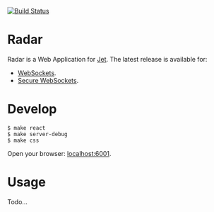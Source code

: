 [![Build Status](https://travis-ci.org/lipp/radar.svg?branch=master)](https://travis-ci.org/lipp/radar)

# Radar

Radar is a Web Application for [Jet](http://jetbus.io).
The latest release is available for:

* [WebSockets](http://hbm.github.io/radar).
* [Secure WebSockets](https://hbm.github.io/radar).

# Develop

    $ make react
    $ make server-debug
    $ make css
    
Open your browser: [localhost:6001](http://localhost:6001).

# Usage

Todo...
